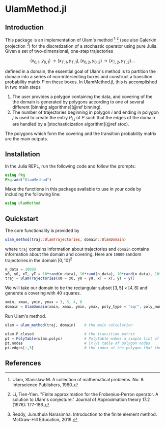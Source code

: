 # UlamMethod.jl

## Introduction

This package is an implementation of Ulam's method [^1] [^2] (see also Galerkin projection [^3]) for the discretization of a stochastic operator using pure Julia. Given a set of two-dimensional, one-step trajectories 
```math
(x_{0, 1}, y_{0, 1}) \to  (x_{T, 1}, y_{T, 1}), (x_{0, 2}, y_{0, 2}) \to  (x_{T, 2}, y_{T, 2}) \dots
```
defined in a domain, the essential goal of Ulam's method is to partition the domain into a series of non-intersecting boxes and construct a transition probability matrix $P$ on these boxes. In UlamMethod.jl, this is accomplished in two main steps

1. The user provides a polygon containing the data, and covering of the the domain is generated by polygons according to one of several different [binning algorithms](@ref binning).
2. The number of trajectories beginning in polygon $i$ and ending in polygon $j$ is used to create the entry $P_{i, j}$ of $P$ such that the edges of the domain are handled by a [stochasticization algorithm](@ref stoc).

The polygons which form the covering and the transition probability matrix are the main outputs.

## Installation

In the Julia REPL, run the following code and follow the prompts:

```julia
using Pkg
Pkg.add("UlamMethod")
```

Make the functions in this package available to use in your code by including the following line:

```julia
using UlamMethod
```

## Quickstart

The core functionality is provided by 
```julia
ulam_method(traj::UlamTrajectories, domain::UlamDomain)
``` 
where `traj` contains information about trajectories and `domain` contains information about the domain and covering. Here are `10000` random trajectories in the domain $[0, 10]^2$

```julia
n_data = 10000
x0, y0, xT, yT = 10*rand(n_data), 10*rand(n_data), 10*rand(n_data), 10*rand(n_data)
traj = UlamTrajectories(x0 = x0, y0 = y0, xT = xT, yT = yT)
```

We will take our domain to be the rectangular subset $[3, 5] \times [4, 8]$ and generate a covering with 40 squares.

```julia
xmin, xmax, ymin, ymax = 3, 5, 4, 8
domain = UlamDomain(xmin, xmax, ymin, ymax, poly_type = "sqr", poly_number = 40)
```

Run Ulam's method.

```julia
ulam = ulam_method(traj, domain)    # the main calculation

ulam.P_closed                       # the transition matrix
pt = PolyTable(ulam.polys)          # PolyTable makes a simple list of nodes and edges
pt.nodes                            # |x|y| table of polygon nodes
pt.edges[:,3]                       # the index of the polygon that the i'th node belongs to
```

## References

[^1]: Ulam, Stanislaw M. A collection of mathematical problems. No. 8. Interscience Publishers, 1960.

[^2]: Li, Tien-Yien. "Finite approximation for the Frobenius-Perron operator. A solution to Ulam's conjecture." Journal of Approximation theory 17.2 (1976): 177-186.

[^3]: Reddy, Junuthula Narasimha. Introduction to the finite element method. McGraw-Hill Education, 2019.

